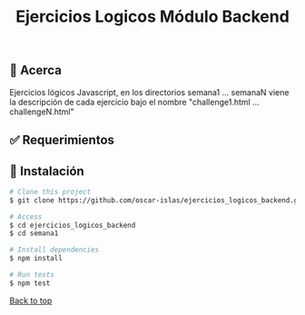 <h1 align="center">Ejercicios Logicos Módulo Backend</h1>

<!-- Status -->

<!-- <h4 align="center"> 
	🚧  Ejercicios_logicos_backend 🚀 Under construction...  🚧
</h4> 

<hr> -->


<br>

## :dart: Acerca ##

Ejercicios lógicos Javascript, en los directorios semana1 ... semanaN viene la descripción de cada ejercicio bajo el nombre "challenge1.html ... challengeN.html"

## :white_check_mark: Requerimientos ##

## :checkered_flag: Instalación ##

```bash
# Clone this project
$ git clone https://github.com/oscar-islas/ejercicios_logicos_backend.git

# Access
$ cd ejercicios_logicos_backend
$ cd semana1

# Install dependencies
$ npm install

# Run tests
$ npm test

```

<a href="#top">Back to top</a>
